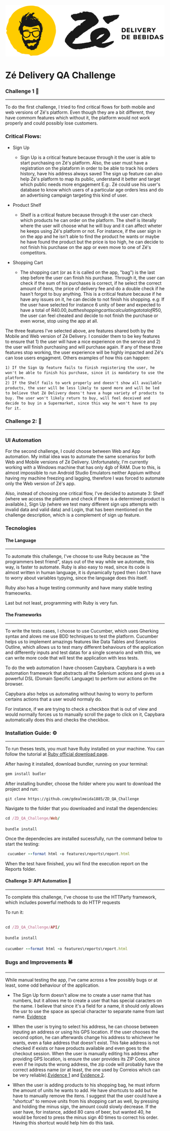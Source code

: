 ![Ze Delivery Logo](./assets/logo.png)
# Zé Delivery QA Challenge

### Challenge 1 :dart:
---

To do the first challenge, I tried to find critical flows for both mobile and web versions of Zé's platform. Even though they are a bit different, they have commom features which without it, the platform would not work properly and could possibly lose customers. 

### Critical Flows:

* Sign Up
    * Sign Up is a critical feature because through it the user is able to start purchasing on Zé's platform. Also, the user must have a registration on the plataform in order to be able to track his orders history, have his address always saved The sign up feature can also help Zé's platform to map its public, understand it better and target which public needs more engagement
	E.g:. Zé could use his user's database to know which users of a particular age orders less and do an advertising campaign targeting this kind of user.

* Product Shelf
    * Shelf is a critical feature because through it the user can check which products he can order on the platform. The shelf is literally where the user will choose what he will buy and it can affect wheter he keeps using Zé's platform or not. For instance, if the user sign in on the app and he isn't able to find the product he wants or maybe he have found the product but the price is too high, he can decide to not finish his purchase on the app or even move to one of Zé's competitors.

* Shopping Cart
    * The shopping cart (or as it is called on the app, "bag") is the last step before the user can finish his purchase. Through it, the user can check if the sum of his purchases is correct, if he select the correct amount of itens, the price of delivery fee and do a double check if he hasn't forgot to buy anything.
	This is a critical feature because if he have any issues on it, he can decide to not finish his shopping.
	e.g: If the user have selected for instance 6 unity of beer and expected to have a total of R$40.00, but the shopping cart is calculating a total of R$50, the user can feel cheated and decide to not finish the purchase or even worse, stop using the app at all.

The three features I've selected above, are features shared both by the Mobile and Web version of Zé Delivery. I consider them to be key features to ensure that 1) the user will have a nice experience on the service and 2) the user will finish purchasing and will purchase again.
If any of these three features stop working, the user experience will be highly impacted and Zé's can lose users engagment. 
    Others examples of how this can happen:

    1) If the Sign Up feature fails to finish registering the user, he won't be able to finish his purchase, since it is mandatory to use the platform.
    2) If the Shelf fails to work properly and doesn't show all available products, the user will be less likely to spend more and will be led to believe that Zé Delivery doens't have a huge variety of products to buy. The user won't likely return to buy, will feel deceived and decide to buy in a Supermarket, since this way he won't have to pay for it.

### Challenge 2: :dart:
---

### UI Automation

For the second challenge, I could choose between Web and App automation. My initial idea was to automate the same scenarios for both Web and Mobile versions of Zé Delivery. Unfortunately, I'm currently working with a Windows machine that has only 4gb of RAM. Due to this, is almost impossible to run Android Studio Emulators neither Appium without having my machine freezing and lagging, therefore I was forced to automate only the Web version of Zé's app.

Also, instead of choosing one critical flow, I've decided to automate 3: Shelf (where we access the platform and check if there is a determined product is available.), Sign Up (where we test many different sign ups attempts with invalid data and valid data) and Login, that has been mentioned on the challenge description, which is a complement of sign up feature.


### Tecnologies

#### The Language
---
To automate this challenge, I've choose to use Ruby because as "the programmers best friend", stays out of the way while we automate, this way, is faster to automate. Ruby is also easy to read, since its code is almost written in human language, it is dynamically typed then I don't have to worry about variables typying, since the language does this itself.

Ruby also has a huge testing community and have many stable testing frameowrks.

Last but not least, programming with Ruby is very fun.

#### The Frameworks
---
To write the tests cases, I choose to use Cucumber, which uses Gherking syntax and alows me use BDD techniques to test the platform. Cucumber helps us to implement amazings features like Data Tables and Scenarios Outline, which allows us to test many different behaviours of the application and differently inputs and test datas for a single scenario and with this, we can write more code that will test the application with less tests. 

To do the web automation I have choosen Capybara. Capybara is a web automation framework that abstracts all the Selenium actions and gives us a powerful DSL (Domain Specific Language) to perform our actions on the browser. 

Capybara also helps us automating without having to worry to perform certains actions that a user would normaly do. 

For instance, if we are trying to check a checkbox that is out of view and would normally forces us to manually scroll the page to click on it, Capybara automatically does this and checks the checkbox. 

### Installation Guide: :gear:
---
To run theses tests, you must have Ruby installed on your machine. You can follow the tutorial at [Ruby official download page](https://www.ruby-lang.org/en/downloads/). 

After having it installed, download bundler, running on your terminal:

```ruby
gem install budler
```

After installing bundler, choose the folder where you want to download the project and run:

```git
git clone https://github.com/gdealmeida1885/ZD_QA_Challenge
```

Navigate to the folder that you downloaded and install the dependencies:

```ruby
cd /ZD_QA_Challenge/Web/

bundle install
```
Once the dependecies are installed sucessfully, run the command below to start the testing:

 ```ruby
  cucumber --format html -o features\reports\report.html
```

When the test have finished, you wil find the execution report on the Reports folder.

#### Challenge 3: API Automation :dart: 
---
To complete this challenge, I've choose to use the HTTParty framework, which includes powerful methods to do HTTP requests

To run it:

```ruby

cd /ZD_QA_Challenge/API/

bundle install

cucumber --format html -o features\reports\report.html
```

### Bugs and Improvements :spider:
---
While manual testing the app, I've came across a few possibly bugs or at least, some odd behaviour of the application.

* The Sign Up form doesn't allow me to create a user name that has numbers, but it allows me to create a user that has special caracters on the name. I believe that since it's a field for a name, it should only allows the usr to use the space as special character to separate name from last name. [Evidence](./assets/SpecialCharacters.png)

* When the user is trying to select his address, he can choose between inputing an address or using his GPS location. If the user chooses the second option, he can afterwards change his address to whichever he wants, even a fake address that doesn't exist. This fake address is not checked if exists or have products available and even goes to the checkout session.
When the user is manually editing his address after providing GPS location, is ensure the user provides its ZIP Code, since even if he inputs the wrong address, the zip code will probably have the correct address name (or at least, the one used by Correios which can be very reliable).[Evidence 1](./assets/FakeAddress1.png) and [Evidence 2](./assets/FakeAddress2.png).

* When the user is adding products to his shopping bag, he must inform the amount of units he wants to add. He have shortcuts to add but he have to manually remove the itens. I suggest that the user could have a "shortcut" to remove units from his shopping cart as well, by pressing and holding the minus sign, the amount could slowly decrease. 
If the user have, for instance, added 80 cans of beer, but wanted 40, he would be forced to press the minus sign 40 times to correct his order. Having this shortcut would help him do this task.

